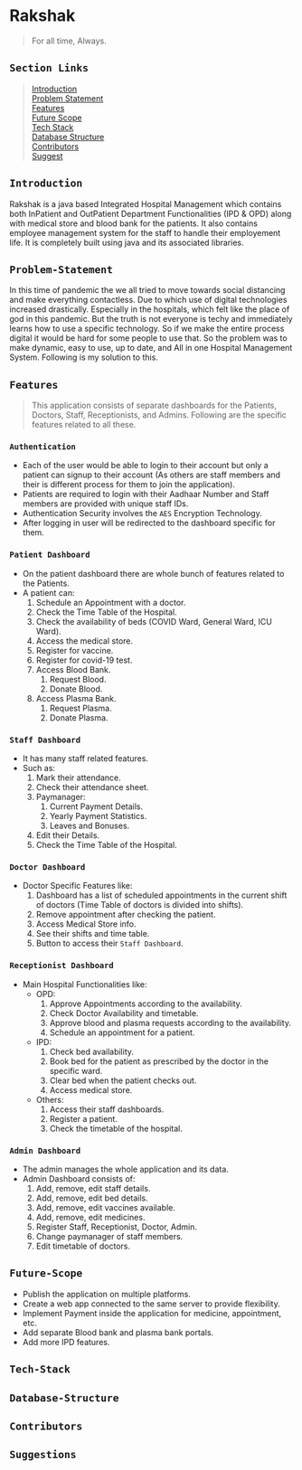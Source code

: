# Rakshak

> For all time, Always.

## `Section Links`

> [Introduction](#introduction)  
> [Problem Statement](#problem-statement)  
> [Features](#features)  
> [Future Scope](#future-scope)  
> [Tech Stack](#tech-stack)  
> [Database Structure](#database-structure)  
> [Contributors](#contributors)  
> [Suggest](#suggestions)  


## `Introduction`

Rakshak is a java based Integrated Hospital Management which contains both InPatient and OutPatient Department Functionalities (IPD & OPD) along with medical store and blood bank for the patients. It also contains employee management system for the staff to handle their employement life. It is completely built using java and its associated libraries.  

## `Problem-Statement`

In this time of pandemic the we all tried to move towards social distancing and make everything contactless. Due to which use of digital technologies increased drastically. Especially in the hospitals, which felt like the place of god in this pandemic. But the truth is not everyone is techy and immediately learns how to use a specific technology. So if we make the entire process digital it would be hard for some people to use that. So the problem was to make dynamic, easy to use, up to date, and All in one Hospital Management System. Following is my solution to this.  

## `Features`  

> This application consists of separate dashboards for the Patients, Doctors, Staff, Receptionists, and Admins.
> Following are the specific features related to all these.  

### `Authentication`

- Each of the user would be able to login to their account but only a patient can signup to their account (As others are staff members and their is different process for them to join the application).
- Patients are required to login with their Aadhaar Number and Staff members are provided with unique staff IDs.
- Authentication Security involves the `AES` Encryption Technology.
- After logging in user will be redirected to the dashboard specific for them.

### `Patient Dashboard`

- On the patient dashboard there are whole bunch of features related to the Patients.
- A patient can:
  1. Schedule an Appointment with a doctor.
  2. Check the Time Table of the Hospital.
  3. Check the availability of beds (COVID Ward, General Ward, ICU Ward).
  4. Access the medical store.
  5. Register for vaccine.
  6. Register for covid-19 test.
  7. Access Blood Bank.
     1. Request Blood.
     2. Donate Blood.
  8. Access Plasma Bank.
     1. Request Plasma.
     2. Donate Plasma.

### `Staff Dashboard`

- It has many staff related features.
- Such as:
  1. Mark their attendance.
  2. Check their attendance sheet.
  3. Paymanager:
     1. Current Payment Details.
     2. Yearly Payment Statistics.
     3. Leaves and Bonuses.
  4. Edit their Details.
  5. Check the Time Table of the Hospital.

### `Doctor Dashboard`

- Doctor Specific Features like:
  1. Dashboard has a list of scheduled appointments in the current shift of doctors (Time Table of doctors is divided into shifts).
  2. Remove appointment after checking the patient.
  3. Access Medical Store info.
  4. See their shifts and time table.
  5. Button to access their `Staff Dashboard`.

### `Receptionist Dashboard`

- Main Hospital Functionalities like:
  - OPD:
    1. Approve Appointments according to the availability.
    2. Check Doctor Availability and timetable.
    3. Approve blood and plasma requests according to the availability.
    4. Schedule an appointment for a patient.
  - IPD:
    1. Check bed availability.
    2. Book bed for the patient as prescribed by the doctor in the specific ward.
    3. Clear bed when the patient checks out.
    4. Access medical store.
  - Others:
    1. Access their staff dashboards.
    2. Register a patient.
    3. Check the timetable of the hospital.

### `Admin Dashboard`

- The admin manages the whole application and its data.
- Admin Dashboard consists of:
  1. Add, remove, edit staff details.
  2. Add, remove, edit bed details.
  3. Add, remove, edit vaccines available.
  4. Add, remove, edit medicines.
  5. Register Staff, Receptionist, Doctor, Admin.
  6. Change paymanager of staff members.
  7. Edit timetable of doctors.

## `Future-Scope`

- Publish the application on multiple platforms.
- Create a web app connected to the same server to provide flexibility.
- Implement Payment inside the application for medicine, appointment, etc.
- Add separate Blood bank and plasma bank portals.
- Add more IPD features.

## `Tech-Stack`

## `Database-Structure`

## `Contributors`

## `Suggestions`
